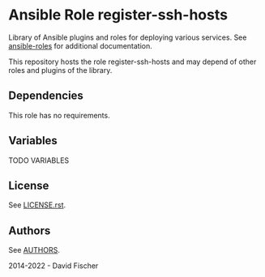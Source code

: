# Ansible Role register-ssh-hosts

Library of Ansible plugins and roles for deploying various services.
See [ansible-roles](https://github.com/davidfischer-ch/ansible-roles) for additional documentation.

This repository hosts the role register-ssh-hosts and may depend of other roles and plugins of the library.

## Dependencies

This role has no requirements.

## Variables

TODO VARIABLES

## License

See [LICENSE.rst](LICENSE.rst).

## Authors

See [AUTHORS](AUTHORS).

2014-2022 - David Fischer
